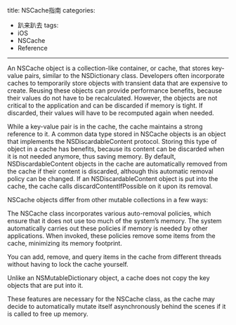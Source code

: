 title: NSCache指南
categories:
- 趴来趴去
tags:
- iOS
- NSCache
- Reference
---

An NSCache object is a collection-like container, or cache, that stores key-value pairs, similar to the NSDictionary class. Developers often incorporate caches to temporarily store objects with transient data that are expensive to create. Reusing these objects can provide performance benefits, because their values do not have to be recalculated. However, the objects are not critical to the application and can be discarded if memory is tight. If discarded, their values will have to be recomputed again when needed.

<!-- more -->

While a key-value pair is in the cache, the cache maintains a strong reference to it. A common data type stored in NSCache objects is an object that implements the NSDiscardableContent protocol. Storing this type of object in a cache has benefits, because its content can be discarded when it is not needed anymore, thus saving memory. By default, NSDiscardableContent objects in the cache are automatically removed from the cache if their content is discarded, although this automatic removal policy can be changed. If an NSDiscardableContent object is put into the cache, the cache calls discardContentIfPossible on it upon its removal.

NSCache objects differ from other mutable collections in a few ways:

The NSCache class incorporates various auto-removal policies, which ensure that it does not use too much of the system’s memory. The system automatically carries out these policies if memory is needed by other applications. When invoked, these policies remove some items from the cache, minimizing its memory footprint.

You can add, remove, and query items in the cache from different threads without having to lock the cache yourself.

Unlike an NSMutableDictionary object, a cache does not copy the key objects that are put into it.

These features are necessary for the NSCache class, as the cache may decide to automatically mutate itself asynchronously behind the scenes if it is called to free up memory.